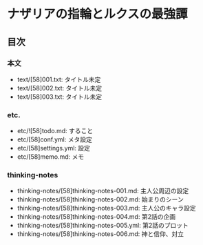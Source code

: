 # ナザリアの指輪とルクスの最強譚
## 目次
### 本文
- text/[58]001.txt: タイトル未定
- text/[58]002.txt: タイトル未定
- text/[58]003.txt: タイトル未定

### etc.
- etc/![58]todo.md:     すること
- etc/[58]conf.yml:     メタ設定
- etc/[58]settings.yml: 設定
- etc/[58]memo.md:      メモ

### thinking-notes
- thinking-notes/[58]thinking-notes-001.md:  主人公周辺の設定
- thinking-notes/[58]thinking-notes-002.md:  始まりのシーン
- thinking-notes/[58]thinking-notes-003.md:  主人公のキャラ設定
- thinking-notes/[58]thinking-notes-004.md:  第2話の企画
- thinking-notes/[58]thinking-notes-005.yml: 第2話のプロット
- thinking-notes/[58]thinking-notes-006.md:  神と信仰、対立
